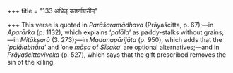 +++
title = "133 अभ्रिङ् कार्ष्णायसीम्"

+++
This verse is quoted in *Parāśaramādhava* (Prāyaścitta, p. 67);—in
*Aparārka* (p. 1132), which explains ‘*palāla*’ as paddy-stalks without
grains;—in *Mitākṣarā* (3. 273);—in *Madanapārijāta* (p. 950), which
adds that the ‘*palālabhāra*’ and ‘one *māṣa* of *Sīsaka*’ are optional
alternatives;—and in *Prāyaścittaviveka* (p. 527), which says that the
gift prescribed removes the sin of the killing.


